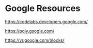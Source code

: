 # Google Resources

https://codelabs.developers.google.com/

https://poly.google.com/

https://vr.google.com/blocks/
